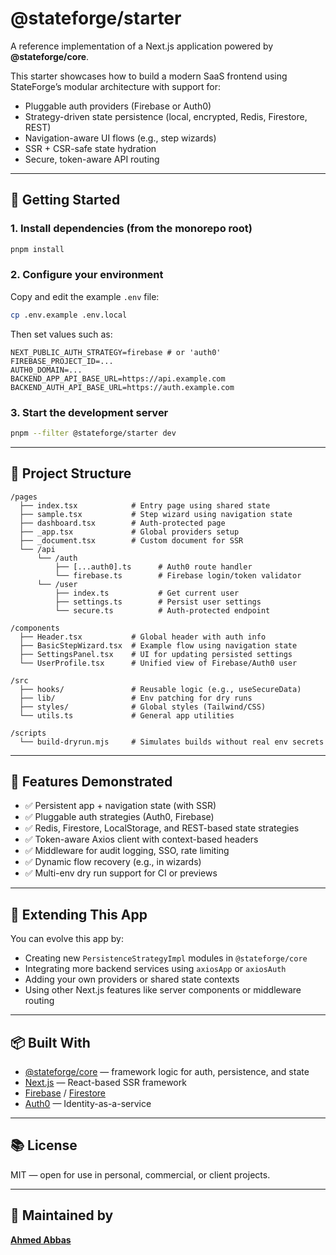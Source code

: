 # @stateforge/starter

A reference implementation of a Next.js application powered by **@stateforge/core**.

This starter showcases how to build a modern SaaS frontend using StateForge’s modular architecture with support for:
- Pluggable auth providers (Firebase or Auth0)
- Strategy-driven state persistence (local, encrypted, Redis, Firestore, REST)
- Navigation-aware UI flows (e.g., step wizards)
- SSR + CSR-safe state hydration
- Secure, token-aware API routing

---

## 🔧 Getting Started

### 1. Install dependencies (from the monorepo root)

```bash
pnpm install
```

### 2. Configure your environment

Copy and edit the example `.env` file:

```bash
cp .env.example .env.local
```

Then set values such as:

```env
NEXT_PUBLIC_AUTH_STRATEGY=firebase # or 'auth0'
FIREBASE_PROJECT_ID=...
AUTH0_DOMAIN=...
BACKEND_APP_API_BASE_URL=https://api.example.com
BACKEND_AUTH_API_BASE_URL=https://auth.example.com
```

### 3. Start the development server

```bash
pnpm --filter @stateforge/starter dev
```

---

## 📁 Project Structure

```
/pages
  ├── index.tsx            # Entry page using shared state
  ├── sample.tsx           # Step wizard using navigation state
  ├── dashboard.tsx        # Auth-protected page
  ├── _app.tsx             # Global providers setup
  ├── _document.tsx        # Custom document for SSR
  └── /api
      └── /auth
          ├── [...auth0].ts      # Auth0 route handler
          └── firebase.ts        # Firebase login/token validator
      └── /user
          ├── index.ts           # Get current user
          ├── settings.ts        # Persist user settings
          └── secure.ts          # Auth-protected endpoint

/components
  ├── Header.tsx           # Global header with auth info
  ├── BasicStepWizard.tsx  # Example flow using navigation state
  ├── SettingsPanel.tsx    # UI for updating persisted settings
  └── UserProfile.tsx      # Unified view of Firebase/Auth0 user

/src
  ├── hooks/               # Reusable logic (e.g., useSecureData)
  ├── lib/                 # Env patching for dry runs
  ├── styles/              # Global styles (Tailwind/CSS)
  └── utils.ts             # General app utilities

/scripts
  └── build-dryrun.mjs     # Simulates builds without real env secrets
```

---

## 🚀 Features Demonstrated

- ✅ Persistent app + navigation state (with SSR)
- ✅ Pluggable auth strategies (Auth0, Firebase)
- ✅ Redis, Firestore, LocalStorage, and REST-based state strategies
- ✅ Token-aware Axios client with context-based headers
- ✅ Middleware for audit logging, SSO, rate limiting
- ✅ Dynamic flow recovery (e.g., in wizards)
- ✅ Multi-env dry run support for CI or previews

---

## 🧩 Extending This App

You can evolve this app by:

- Creating new `PersistenceStrategyImpl` modules in `@stateforge/core`
- Integrating more backend services using `axiosApp` or `axiosAuth`
- Adding your own providers or shared state contexts
- Using other Next.js features like server components or middleware routing

---

## 📦 Built With

- [@stateforge/core](../core) — framework logic for auth, persistence, and state
- [Next.js](https://nextjs.org) — React-based SSR framework
- [Firebase](https://firebase.google.com) / [Firestore](https://firebase.google.com/products/firestore)
- [Auth0](https://auth0.com) — Identity-as-a-service

---

## 📚 License

MIT — open for use in personal, commercial, or client projects.

---

## 🙌 Maintained by

**[Ahmed Abbas](https://github.com/ahmed-abbas-code)**

